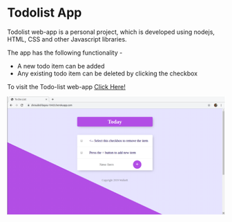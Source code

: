 # Todolist App

Todolist web-app is a personal project, which is developed using nodejs, HTML, CSS and other Javascript libraries.

The app has the following functionality -  

* A new todo item can be added
* Any existing todo item can be deleted by clicking the checkbox

To visit the Todo-list web-app [Click Here!](https://shrouded-bayou-10433.herokuapp.com/)

![Screenshot of the todolist webapp](https://github.com/AgrawalAnsh22/WebProjects/blob/master/todolist-v1/Todolist.png)

